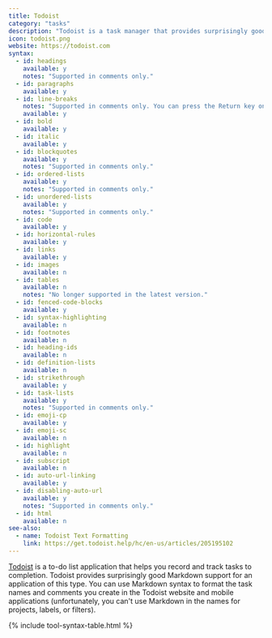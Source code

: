 ```yaml
---
title: Todoist
category: "tasks"
description: "Todoist is a task manager that provides surprisingly good Markdown support."
icon: todoist.png
website: https://todoist.com
syntax:
  - id: headings
    available: y
    notes: "Supported in comments only."
  - id: paragraphs
    available: y
  - id: line-breaks
    notes: "Supported in comments only. You can press the Return key once to achieve the same result."
    available: y
  - id: bold
    available: y
  - id: italic
    available: y
  - id: blockquotes
    available: y
    notes: "Supported in comments only."
  - id: ordered-lists
    available: y
    notes: "Supported in comments only."
  - id: unordered-lists
    available: y
    notes: "Supported in comments only."
  - id: code
    available: y
  - id: horizontal-rules
    available: y
  - id: links
    available: y
  - id: images
    available: n
  - id: tables
    available: n
    notes: "No longer supported in the latest version."
  - id: fenced-code-blocks
    available: y
  - id: syntax-highlighting
    available: n
  - id: footnotes
    available: n
  - id: heading-ids
    available: n
  - id: definition-lists
    available: n
  - id: strikethrough
    available: y
  - id: task-lists
    available: y
    notes: "Supported in comments only."
  - id: emoji-cp
    available: y
  - id: emoji-sc
    available: n
  - id: highlight
    available: n
  - id: subscript
    available: n
  - id: auto-url-linking
    available: y
  - id: disabling-auto-url
    available: y
    notes: "Supported in comments only."
  - id: html
    available: n
see-also:
  - name: Todoist Text Formatting
    link: https://get.todoist.help/hc/en-us/articles/205195102
---
```


[Todoist](https://todoist.com/) is a to-do list application that helps you record and track tasks to completion. Todoist provides surprisingly good Markdown support for an application of this type. You can use Markdown syntax to format the task names and comments you create in the Todoist website and mobile applications (unfortunately, you can't use Markdown in the names for projects, labels, or filters).

{% include tool-syntax-table.html %}
